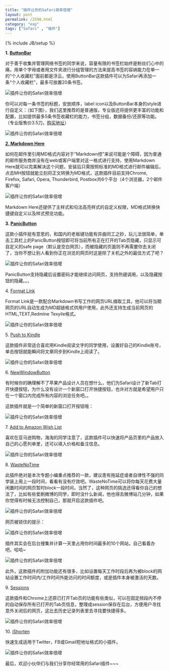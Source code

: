 ```yaml
---
title: "插件让你的Safari效率倍增"
layout: post
permalink: /2590.html
category: "exp"
tags: ["Safari" , "插件"]
---
```

{% include JB/setup %}

**1. <a title="" href="https://extensions.apple.com/details/?id=com.midwinterdg.buttonbar-ZVT624LFPW" target="_blank" data-original-title="">ButtonBar</a>**

对于善于收集并管理网络书签的同学来说，容量有限的书签栏始终是粉丝们心中的痛，用单个字母或者用文件夹进行分组管理的方法来提高书签的容纳能力在单一的“个人收藏栏”面前都是浮云，使用ButtonBar这款插件可以为Safari再添加一条“个人收藏栏”，最多可放置20条书签。

<div class="insert-post-ads">
</div>

<img class=" aligncenter" src="/wp-content/uploads/sinapicv2-backup/2590-ww3-large-005V4vEUjw1eo3kxx40suj309u03d74g.jpg" alt="插件让你的Safari效率倍增" />

你可以对每一条书签的标题，安放顺序，label icon以及ButtonBar本身的style进行自定义：（如下图），我们这里推荐的是普通版，专业版还将提供更丰富的功能和配置，比如提供最多5条书签收藏栏的能力，书签分组，数据备份/还原等功能。（专业版售价3.5刀，<a title="" href="http://www.buttonbar-plus.com/" target="_blank" data-original-title="">购买地址</a>）

<img class=" aligncenter" src="/wp-content/uploads/sinapicv2-backup/2590-ww1-large-005V4vEUjw1eo3ky6p6npj315c0nxguj.jpg" alt="插件让你的Safari效率倍增" />

**<a title="" href="http://markdown-here.com/" target="_blank" data-original-title="">2. Markdown Here</a>**

如何在邮件里引用MD格式内容对于”Markdown控”来说可能是个障碍，因为普通的邮件服务商并没有在web或客户端里对这一格式进行支持，使用Markdown Here就可以完美解决这个问题，安装后只需按照标准的MD格式进行邮件编辑后，点击MH按钮就能立刻将正文转换为MD格式，这款插件目前支持Chrome, Firefox, Safari, Opera, Thunderbird, Postbox共6个平台（4个浏览器，2个邮件客户端）

![插件让你的Safari效率倍增][1]

Markdown Here还提供了主样式和句法高亮样式的自定义权限，MD格式转换快捷键自定义以及样式预览功能。

**3. <a title="" href="https://extensions.apple.com/details/?id=at.greiner.extensions.panicbutton-HB5LTBYG96" data-original-title="">PanicButton</a>**

这款小插件挺有意思的，和国内的老板键功能有异曲同工之妙，玩儿法很简单，单击工具栏上的PanicButton按钮即可将当前所有正在打开的Tab页隐藏，只显示可自定义的safe page（默认是空白网页），而被隐藏的页面则不再需要你去关闭了，当你不想让别人看到你正在浏览的网页时这是除了关机之外的最佳方式了吧？

<img class=" aligncenter" src="/wp-content/uploads/sinapicv2-backup/2590-ww3-large-005V4vEUjw1eo3kz2xy2oj30cy0aedh0.jpg" alt="插件让你的Safari效率倍增" />

PanicButton支持隐藏后设置密码才能继续访问网页，支持热键调用，以及隐藏按钮的隐藏。。。

4. <a title="" href="https://extensions.apple.com/details/?id=com.appspot.format-link-4UYW8D4846" data-original-title="">Format Link</a>

Format Link是一款配合Markdown书写工作的网页URL摘取工具，他可以将当期网页的URL自动生成为MD超链格式供用户使用，此外还支持生成当前网页的HTML,TEXT,Redmine Texyile格式。

<img class=" aligncenter" src="/wp-content/uploads/sinapicv2-backup/2590-ww2-large-005V4vEUjw1eo3kz8zh6ij30bu07ljsf.jpg" alt="插件让你的Safari效率倍增" />

5. <a title="" href="https://extensions.apple.com/details/?id=org.fivefilters.kindleit-KX53AQX2BP" data-original-title="">Push to Kindle</a>

这款插件非常适合喜欢用Kindle阅读文字的同学使用，设置好自己的Kindle账号，单击按钮就能瞬间将文章同步到Kindle上阅读了。

<img class=" aligncenter" src="/wp-content/uploads/sinapicv2-backup/2590-ww2-large-005V4vEUjw1eo3kzelfvkj30nm0e1qbx.jpg" alt="插件让你的Safari效率倍增" />

6. <a title="" href="https://extensions.apple.com/details/?id=com.ivanzez.newwindowbutton-LWE95KBD82" data-original-title="">NewWindowButton</a>

有时候你的确理解不了苹果产品设计人员在想什么，他们为Safari设计了新Tab打开快捷按钮，为什么没有设计一个新窗口打开快捷按钮，也许对方就是希望用户只在一个窗口内完成所有内容的浏览任务吧。。

这款插件就是一个简单的新窗口打开按钮哦：

<img class=" aligncenter" src="/wp-content/uploads/sinapicv2-backup/2590-ww3-large-005V4vEUjw1eo3kzjrbofj308l01ijrd.jpg" alt="插件让你的Safari效率倍增" />

7. <a title="" href="https://extensions.apple.com/details/?id=com.amazon.safari.wishlist-86P4553JA3" data-original-title="">Add to Amazon Wish List</a>

喜欢在亚马逊购物，海淘的同学注意了，这款插件可以快速将产品页里的产品放入自己的心愿列单里，还可以填入价格和备注信息。

<img class=" aligncenter" src="/wp-content/uploads/sinapicv2-backup/2590-ww2-large-005V4vEUjw1eo3kzqghprj30dg07l74n.jpg" alt="插件让你的Safari效率倍增" />

8. <a title="" href="https://extensions.apple.com/details/?id=com.bumblebee.wastenotime-E6Q24JUVVZ" data-original-title="">WasteNoTime</a>

此插件绝对是本次专题小编重点推荐的一款，建议患有拖延症或者自律性不强的同学装上用上一段时间，看看有没有疗效吧。WasteNoTime可以将你每天花费大量闲置时间的网页暂时block一段时间，当然了，这种网页的挑选还得看你自己的想法了，比如有些爱刷微博的同学，即时没什么新闻，他也得去微博站几分钟，如果你觉得有时候无法控制自己，那就开启这款插件吧。

<img class=" aligncenter" src="/wp-content/uploads/sinapicv2-backup/2590-ww4-large-005V4vEUjw1eo3kzxwcb7j30cg0armyy.jpg" alt="插件让你的Safari效率倍增" />

网页被锁住的提示：

<img class=" aligncenter" src="/wp-content/uploads/sinapicv2-backup/2590-ww2-large-005V4vEUjw1eo3l091jskj30mj095go2.jpg" alt="插件让你的Safari效率倍增" />

插件其实会在后台搜集并计算一天里占用你时间最多的10个网站，自己看着办吧，哈哈~

<img class=" aligncenter" src="/wp-content/uploads/sinapicv2-backup/2590-ww2-large-005V4vEUjw1eo3l2nsw19j30mb0he0u1.jpg" alt="插件让你的Safari效率倍增" />

此外，这款插件的附加功能还有很多，比如设置每天工作时段后再为被block的网站设置工作时间内/工作时间外能访问的时间额度，或是插件本身被激活的天数。

9. <a title="" href="https://extensions.apple.com/details/?id=yoo.david.sessions-DEUB45NR9T" data-original-title="">Sessions</a>

这款插件和Chrome上还原已打开Tab页的功能有些类似，可以在固定频段内不停的自动保存所有已打开的Tab页信息，整理成session保存在后台，方便用户寻找意外关闭后的网页，这比去历史记录列表里去寻找要快捷得多。

<img class=" aligncenter" src="/wp-content/uploads/sinapicv2-backup/2590-ww3-large-005V4vEUjw1eo3l5qu92wj30hs06cgmt.jpg" alt="插件让你的Safari效率倍增" />

10. <a title="" href="https://extensions.apple.com/details/?id=cz.sype-shortener-service.ishorten-8G9QHKR73F" data-original-title="">iShorten</a>

快速生成适用于Twitter，FB或Gmail短地址格式的小插件。

<img class=" aligncenter" src="/wp-content/uploads/sinapicv2-backup/2590-ww4-large-005V4vEUjw1eo3l5vx0adj303z031aa1.jpg" alt="插件让你的Safari效率倍增" />

最后，欢迎小伙伴们与我们分享你经常用的Safari插件~~~

 [1]: /wp-content/uploads/sinapicv2-backup/2590-ww4-large-005V4vEUjw1eo3kymtsyjj30my04xmy2.jpg


